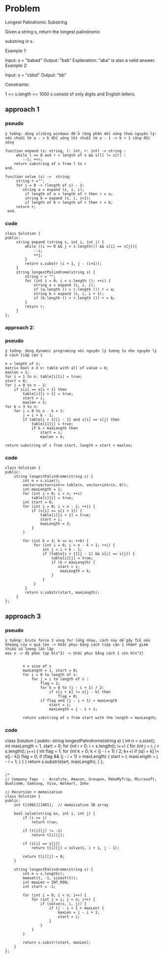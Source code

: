 # Problem
Longest Palindromic Substring

Given a string s, return the longest 
palindromic
 
substring
 in s.

 

Example 1:

Input: s = "babad"
Output: "bab"
Explanation: "aba" is also a valid answer.
Example 2:

Input: s = "cbbd"
Output: "bb"
 

Constraints:

1 <= s.length <= 1000
s consist of only digits and English letters.
## approach 1
### pseudo
```
ý tưởng: dùng sliding windows để ở rộng phần dối xứng theo nguyên lý: nếu chuối từ a - > b đối xứng thì chuỗi từ a - 1 -> b + 1 cũng đối xứng

function expand (s: string, l: int, r: int) -> string :
     while l >= 0 and r < length of s && s[l] != s[r] :
        --l; ++r;
    return substring of s from l to r
end.

function solve (s) ->  string:
     string r ="";
     for i = 0 -> (length of s) - 1:
        string a = expand (s, i, i);
         if length of a > length of r then r = a;
         string b = expand (s, i, i+1);
         if length of b > length of r then r = b;
     return r;
 end.
```
### code
```
class Solution {
public:
     string expand (string s, int i, int j) {
         while ((i >= 0 && j < s.length()) && s[i] == s[j]){
             --i;
             ++j;
         }
         return s.substr (i + 1, j - (i+1));
     }
     string longestPalindrome(string s) {
         string r = "";
         for (int i = 0; i < s.length (); ++i) {
             string a = expand (s, i, i);
             if (a.length () > r.length ()) r = a;
             string b = expand (s, i, i + 1);
             if (b.length () > r.length ()) r = b;
         }
         return r;
     }
};
```

### approach 2:
### pseudo
```
ý tưởng: dùng dynamic programing với nguyên lý tương tự như nguyên lý ở cách tiếp cận 1

n = length of s;
matrix bool n X n: table with all of value = 0;
maxlen = 1;
for i = 1 to n: table[i][i] = true;
start = 0;
for i = 0 to n - 2:
    if s[i] == s[i + 1] then
        table[i][i + 1] = true;
        start = i;
        maxlen = 2;
for k = 3 to n:
    for i = 0 to n - k + 1:
        j = i + k - 1;
        if table[i + 1][j - 1] and s[i] == s[j] then
            table[i][j] = true;
            if k > maxLength then
                start = i;
                maxlen = k;

return substring of s from start, length = start + maxlen;
```

### code
```
class Solution {
public:
    string longestPalindrome(string s) {
        int n = s.size();
        vector<vector<int>> table(n, vector<int>(n, 0));
        int maxLength = 1;
        for (int i = 0; i < n; ++i)
            table[i][i] = true;
        int start = 0;
        for (int i = 0; i < n - 1; ++i) {
            if (s[i] == s[i + 1]) {
                table[i][i + 1] = true;
                start = i;
                maxLength = 2;
            }
        }

        for (int k = 3; k <= n; ++k) {
             for (int i = 0; i < n - k + 1; ++i) {
                 int j = i + k - 1;
                 if (table[i + 1][j - 1] && s[i] == s[j]) {
                     table[i][j] = true;
                     if (k > maxLength) {
                        start = i;
                         maxLength = k;
                     }
                 }
             }
         }
         return s.substr(start, maxLength);
     }
};
```

## approach 3
### pseudo
```
ý tưởng: brute force 3 vòng for lồng nhau, cách này dễ gây TLE nếu khoảng của n quá lơn -> khắc phục bằng cách tiêp cận 1 nhămf giảm thiểu số lương lần lặp
max n -> độ phức tạp O(n^3) -> khắc phục bằng cách 1 còn O(n^2)


        n = size of s
        maxLength = 1, start = 0;
        for i = 0 to length of s:
            for j = i to length of s :
                flag = 1;
                for k = 0 to (j - i + 1) / 2:
                    if s[i + k] != s[j - k] then
                        flag = 0;
                if flag and (j - i + 1) > maxLength
                    start = i;
                    maxLength = j - i + 1;

        return substring of s from start with the length = maxLength;

```

### code

class Solution {
public:
    string longestPalindrome(string s) {
        int n = s.size();
        int maxLength = 1, start = 0;
        for (int i = 0; i < s.length(); i++) {
            for (int j = i; j < s.length(); j++) {
                int flag = 1;
                for (int k = 0; k < (j - i + 1) / 2; k++)
                    if (s[i + k] != s[j - k])
                        flag = 0;
                if (flag && (j - i + 1) > maxLength) {
                    start = i;
                    maxLength = j - i + 1;
                }
            }
        }
        return s.substr(start, maxLength);
    }
};
```

/*
// Company Tags  :  Accolite, Amazon, Groupon, MakeMyTrip, Microsoft, Qualcomm, Samsung, Visa, Walmart, Zoho

// Recursion + memoization
class Solution {
public:
    int t[1001][1001];  // memoization 2D array
    
    bool solve(string &s, int i, int j) {
        if (i >= j)
            return true;

        if (t[i][j] != -1)
            return t[i][j];

        if (s[i] == s[j])
            return t[i][j] = solve(s, i + 1, j - 1);

        return t[i][j] = 0;
    }

    string longestPalindrome(string s) {
        int n = s.length();
        memset(t, -1, sizeof(t));
        int maxLen = INT_MIN;
        int start = -1;

        for (int i = 0; i < n; i++) {
            for (int j = i; j < n; j++) {
                if (solve(s, i, j)) {
                    if (j - i + 1 > maxLen) {
                        maxLen = j - i + 1;
                        start = i;
                    }
                }
            }
        }

        return s.substr(start, maxLen);
    }
};


